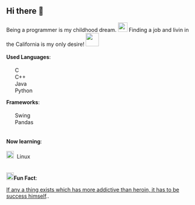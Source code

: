 <h2>Hi there 👋</h2><br\>


Being a programmer is my childhood dream. <img src="https://external-content.duckduckgo.com/iu/?u=http%3A%2F%2Fdreamscometrue.org%2Fwp-content%2Fthemes%2Fbootrapwp-3d%2Fimages%2Ficon-refer-child.png&f=1&nofb=1&ipt=10877161381437a017a858af84b2a239b8143376b5adb1d313ca90f8ba82784c&ipo=images" height="25" weight="20" />&nbsp;Finding a job and livin in the California is my only desire! <img src="https://external-content.duckduckgo.com/iu/?u=http%3A%2F%2Fsr.photos1.fotosearch.com%2Fbthumb%2FCSP%2FCSP758%2Fk17805194.jpg&f=1&nofb=1&ipt=8975a7bfeffbe3cd3b139b77ffde5407bcb7bd0933f6c9e7b6a8de07319d76ae&ipo=images" height="35" weight="30" />
<br/><br/>
<b>Used Languages</b>:<br/><br/>
<img src="https://external-content.duckduckgo.com/iu/?u=https%3A%2F%2Fbanner2.kisspng.com%2F20180320%2Fapq%2Fkisspng-check-mark-checkbox-computer-icons-resort-green-tick-icon-5ab0e1fccb1139.6239247415215416288318.jpg&f=1&nofb=1&ipt=26e440b2672108305325b8528500fc88c5c581bc84e8d52900bdeb8184e947b6&ipo=images" height="15" weight="15" />&nbsp;&nbsp;C<br/>
<img src="https://external-content.duckduckgo.com/iu/?u=https%3A%2F%2Fbanner2.kisspng.com%2F20180320%2Fapq%2Fkisspng-check-mark-checkbox-computer-icons-resort-green-tick-icon-5ab0e1fccb1139.6239247415215416288318.jpg&f=1&nofb=1&ipt=26e440b2672108305325b8528500fc88c5c581bc84e8d52900bdeb8184e947b6&ipo=images" height="15" weight="15" />&nbsp;&nbsp;C++<br/>
<img src="https://external-content.duckduckgo.com/iu/?u=https%3A%2F%2Fbanner2.kisspng.com%2F20180320%2Fapq%2Fkisspng-check-mark-checkbox-computer-icons-resort-green-tick-icon-5ab0e1fccb1139.6239247415215416288318.jpg&f=1&nofb=1&ipt=26e440b2672108305325b8528500fc88c5c581bc84e8d52900bdeb8184e947b6&ipo=images" height="15" weight="15" />&nbsp;&nbsp;Java<br/>
<img src="https://external-content.duckduckgo.com/iu/?u=https%3A%2F%2Fbanner2.kisspng.com%2F20180320%2Fapq%2Fkisspng-check-mark-checkbox-computer-icons-resort-green-tick-icon-5ab0e1fccb1139.6239247415215416288318.jpg&f=1&nofb=1&ipt=26e440b2672108305325b8528500fc88c5c581bc84e8d52900bdeb8184e947b6&ipo=images" height="15" weight="15" />&nbsp;&nbsp;Python<br/>

<b>Frameworks</b>:<br/><br/>
<img src="https://external-content.duckduckgo.com/iu/?u=https%3A%2F%2Fwww.iconsdb.com%2Ficons%2Fdownload%2Fcaribbean-blue%2Fcheckmark-512.gif&f=1&nofb=1&ipt=75191b35d27ce72ae13ae8c0f392789026c8a2dc96e3cc4b5e9f0f6f357ba57c&ipo=images" height="15" weight="15" />&nbsp;&nbsp;Swing<br/>
<img src="https://external-content.duckduckgo.com/iu/?u=https%3A%2F%2Fwww.iconsdb.com%2Ficons%2Fdownload%2Fcaribbean-blue%2Fcheckmark-512.gif&f=1&nofb=1&ipt=75191b35d27ce72ae13ae8c0f392789026c8a2dc96e3cc4b5e9f0f6f357ba57c&ipo=images" height="15" weight="15" />&nbsp;&nbsp;Pandas<br/>
<br/><br/>
<b>Now learning</b>:<br/><br/>
<img src="https://external-content.duckduckgo.com/iu/?u=https%3A%2F%2Fcdn3.iconfinder.com%2Fdata%2Ficons%2Floaders-4%2F24%2FLoader-25-512.png&f=1&nofb=1&ipt=7e293efc2e8e8d85fa21669ac9a31be96d781187fa758782edf03b8e95e45bc7&ipo=images" height="20" weight="20" />&nbsp;&nbsp;Linux<br/>
<br/><br/>
<img src="https://external-content.duckduckgo.com/iu/?u=https%3A%2F%2Ftse3.mm.bing.net%2Fth%3Fid%3DOIP.ozawtIgRA__VrAaY9aPpDAHaHc%26pid%3DApi&f=1&ipt=76e07cd22049c76a382d1841129dc080e04406c8d0c5a1e21a5c3638a1553cf9&ipo=images" height="20" weight="20" /><b>Fun Fact</b>: 
<p><u>If any a thing exists which has more addictive than heroin, it has to be success himself</u>..</p>
